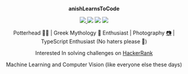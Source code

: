 <div align="center">
    <p><b>anishLearnsToCode</b></p>
    <p>
        <a href="https://www.linkedin.com/in/anishsachdeva1998/"><img src="https://img.icons8.com/fluent/20/000000/linkedin-2.png"/>
        <a href="https://github.com/anishLearnsToCode"><img src="https://img.icons8.com/ios-glyphs/20/000000/github.png"/></a>
        <a href="https://medium.com/@anishsachdeva"><img src="https://img.icons8.com/ios-filled/20/000000/medium-new.png"/></a>
        <a href="https://www.instagram.com/anish.sachdeva_"><img src="https://img.icons8.com/fluent/20/000000/instagram-new.png"/></a>
    </p>
    <p>
        Potterhead 🧙‍♂️ | 
        Greek Mythology 🐲 Enthusiast | 
        Photography <a href="https://www.instagram.com/anish.sachdeva_">📷</a> |
        TypeScript Enthusiast (No haters please 🙏)
    </p>
    <p>Interested In solving challenges on <a href="https://github.com/anishLearnsToCode/hackerrank-java">HackerRank</a></p>
    <p>Machine Learning and Computer Vision (like everyone else these days)</p>
</div>
